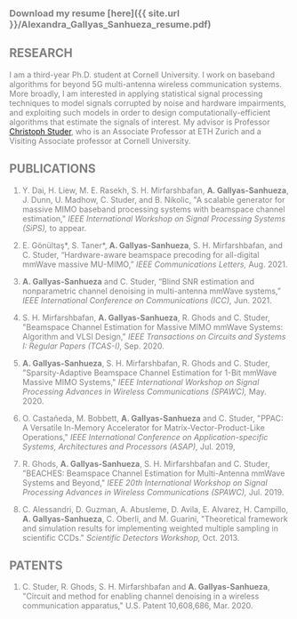 <span style="color: grey;">

### Download  my resume [here]({{ site.url }}/Alexandra_Gallyas_Sanhueza_resume.pdf)

## RESEARCH

I am a third-year Ph.D. student at Cornell University. I work on baseband algorithms for beyond 5G multi-antenna wireless communication systems. More broadly, I am interested in applying statistical signal processing techniques to model signals corrupted by noise and hardware impairments, and exploiting such models in order to design computationally-efficient algorithms that estimate the signals of interest.
My advisor is Professor [Christoph Studer](http://vip.ece.cornell.edu), who is an Associate Professor at ETH Zurich and a Visiting Associate professor at Cornell University.

## PUBLICATIONS

1. Y. Dai, H. Liew, M. E. Rasekh, S. H. Mirfarshbafan, **A. Gallyas-Sanhueza**, J. Dunn, U. Madhow, C. Studer, and B. Nikolic, 
"A scalable generator for massive MIMO baseband processing systems with beamspace channel estimation,"
*IEEE International Workshop on Signal Processing Systems (SiPS),* to appear.

1. E. Gönültaş\*, S. Taner\*, **A. Gallyas-Sanhueza**, S. H. Mirfarshbafan, and C. Studer, 
“Hardware-aware beamspace precoding for all-digital mmWave massive MU-MIMO,”
*IEEE Communications Letters,* Aug. 2021.

1. **A. Gallyas-Sanhueza** and C. Studer, 
“Blind SNR estimation and nonparametric channel denoising in multi-antenna mmWave systems,”
*IEEE International Conference on Communications (ICC),* Jun. 2021.

1. S. H. Mirfarshbafan, **A. Gallyas-Sanhueza**, R. Ghods and C. Studer, 
"Beamspace Channel Estimation for Massive MIMO mmWave Systems: Algorithm and VLSI Design," 
*IEEE Transactions on Circuits and Systems I: Regular Papers (TCAS-I),* Sep. 2020. 

1. **A. Gallyas-Sanhueza**, S. H. Mirfarshbafan, R. Ghods and C. Studer, 
"Sparsity-Adaptive Beamspace Channel Estimation for 1-Bit mmWave Massive MIMO Systems," 
*IEEE International Workshop on Signal Processing Advances in Wireless Communications (SPAWC),* May. 2020.

1. O. Castañeda, M. Bobbett, **A. Gallyas-Sanhueza** and C. Studer, 
"PPAC: A Versatile In-Memory Accelerator for Matrix-Vector-Product-Like Operations,"
*IEEE International Conference on Application-specific Systems, Architectures and Processors (ASAP),* Jul. 2019,

1. R. Ghods, **A. Gallyas-Sanhueza**, S. H. Mirfarshbafan and C. Studer, 
"BEACHES: Beamspace Channel Estimation for Multi-Antenna mmWave Systems and Beyond," 
*IEEE 20th International Workshop on Signal Processing Advances in Wireless Communications (SPAWC),* Jul. 2019.

1. C. Alessandri, D. Guzman, A. Abusleme, D. Avila, E. Alvarez, H. Campillo, **A. Gallyas-Sanhueza**, C. Oberli, and M. Guarini, 
"Theoretical framework and simulation results for implementing weighted multiple sampling in scientific CCDs." 
*Scientific Detectors Workshop,* Oct. 2013.

## PATENTS

1. C. Studer, R. Ghods, S. H. Mirfarshbafan and **A. Gallyas-Sanhueza**, 
"Circuit and method for enabling channel denoising in a wireless communication apparatus," 
U.S. Patent 10,608,686, Mar. 2020.
